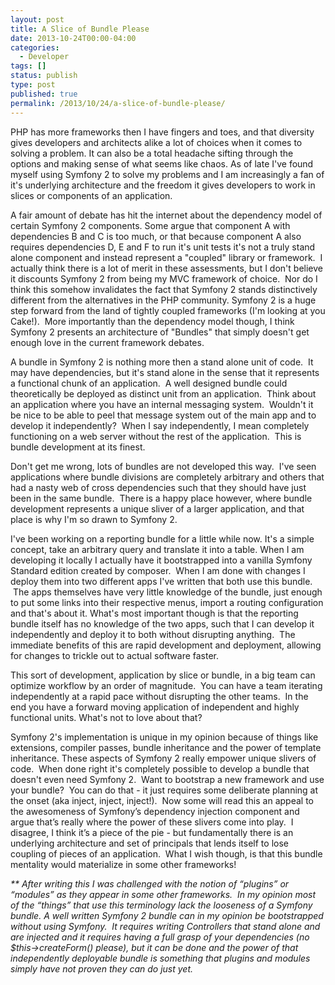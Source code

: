 ```yaml
---
layout: post
title: A Slice of Bundle Please
date: 2013-10-24T00:00-04:00
categories:
  - Developer
tags: []
status: publish
type: post
published: true
permalink: /2013/10/24/a-slice-of-bundle-please/
---
```

PHP has more frameworks then I have fingers and toes, and that diversity gives developers and architects alike a lot of choices when it comes to solving a problem. It can also be a total headache sifting through the options and making sense of what seems like chaos. As of late I've found myself using Symfony 2 to solve my problems and I am increasingly a fan of it's underlying architecture and the freedom it gives developers to work in slices or components of an application.

A fair amount of debate has hit the internet about the dependency model of certain Symfony 2 components. Some argue that component A with dependencies B and C is too much, or that because component A also requires dependencies D, E and F to run it's unit tests it's not a truly stand alone component and instead represent a "coupled" library or framework.  I actually think there is a lot of merit in these assessments, but I don't believe it discounts Symfony 2 from being my MVC framework of choice.  Nor do I think this somehow invalidates the fact that Symfony 2 stands distinctively different from the alternatives in the PHP community. Symfony 2 is a huge step forward from the land of tightly coupled frameworks (I'm looking at you Cake!).  More importantly than the dependency model though, I think Symfony 2 presents an architecture of "Bundles" that simply doesn't get enough love in the current framework debates.

A bundle in Symfony 2 is nothing more then a stand alone unit of code.  It may have dependencies, but it's stand alone in the sense that it represents a functional chunk of an application.  A well designed bundle could theoretically be deployed as distinct unit from an application.  Think about an application where you have an internal messaging system.  Wouldn't it be nice to be able to peel that message system out of the main app and to develop it independently?  When I say independently, I mean completely functioning on a web server without the rest of the application.  This is bundle development at its finest.

Don't get me wrong, lots of bundles are not developed this way.  I've seen applications where bundle divisions are completely arbitrary and others that had a nasty web of cross dependencies such that they should have just been in the same bundle.  There is a happy place however, where bundle development represents a unique sliver of a larger application, and that place is why I'm so drawn to Symfony 2.

I've been working on a reporting bundle for a little while now. It's a simple concept, take an arbitrary query and translate it into a table. When I am developing it locally I actually have it bootstrapped into a vanilla Symfony Standard edition created by composer.  When I am done with changes I deploy them into two different apps I've written that both use this bundle.  The apps themselves have very little knowledge of the bundle, just enough to put some links into their respective menus, import a routing configuration and that's about it. What's most important though is that the reporting bundle itself has no knowledge of the two apps, such that I can develop it independently and deploy it to both without disrupting anything.  The immediate benefits of this are rapid development and deployment, allowing for changes to trickle out to actual software faster.

This sort of development, application by slice or bundle, in a big team can optimize workflow by an order of magnitude.  You can have a team iterating independently at a rapid pace without disrupting the other teams.  In the end you have a forward moving application of independent and highly functional units. What's not to love about that?

Symfony 2's implementation is unique in my opinion because of things like extensions, compiler passes, bundle inheritance and the power of template inheritance. These aspects of Symfony 2 really empower unique slivers of code.  When done right it's completely possible to develop a bundle that doesn't even need Symfony 2.  Want to bootstrap a new framework and use your bundle?  You can do that - it just requires some deliberate planning at the onset (aka inject, inject, inject!).  Now some will read this an appeal to the awesomeness of Symfony’s dependency injection component and argue that’s really where the power of these slivers come into play.  I disagree, I think it’s a piece of the pie - but fundamentally there is an underlying architecture and set of principals that lends itself to lose coupling of pieces of an application.  What I wish though, is that this bundle mentality would materialize in some other frameworks!

_\*\* After writing this I was challenged with the notion of “plugins” or “modules” as they appear in some other frameworks.  In my opinion most of the “things” that use this terminology lack the looseness of a Symfony bundle. A well written Symfony 2 bundle can in my opinion be bootstrapped without using Symfony.  It requires writing Controllers that stand alone and are injected and it requires having a full grasp of your dependencies (no $this->createForm() please), but it can be done and the power of that independently deployable bundle is something that plugins and modules simply have not proven they can do just yet._
